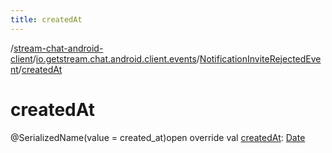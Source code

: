 ```yaml
---
title: createdAt
---
```

/[stream-chat-android-client](../../index.md)/[io.getstream.chat.android.client.events](../index.md)/[NotificationInviteRejectedEvent](index.md)/[createdAt](createdAt.md)  
  
  
  
# createdAt  
@SerializedName(value = created_at)open override val [createdAt](createdAt.md): [Date](https://developer.android.com/reference/kotlin/java/util/Date.html)
